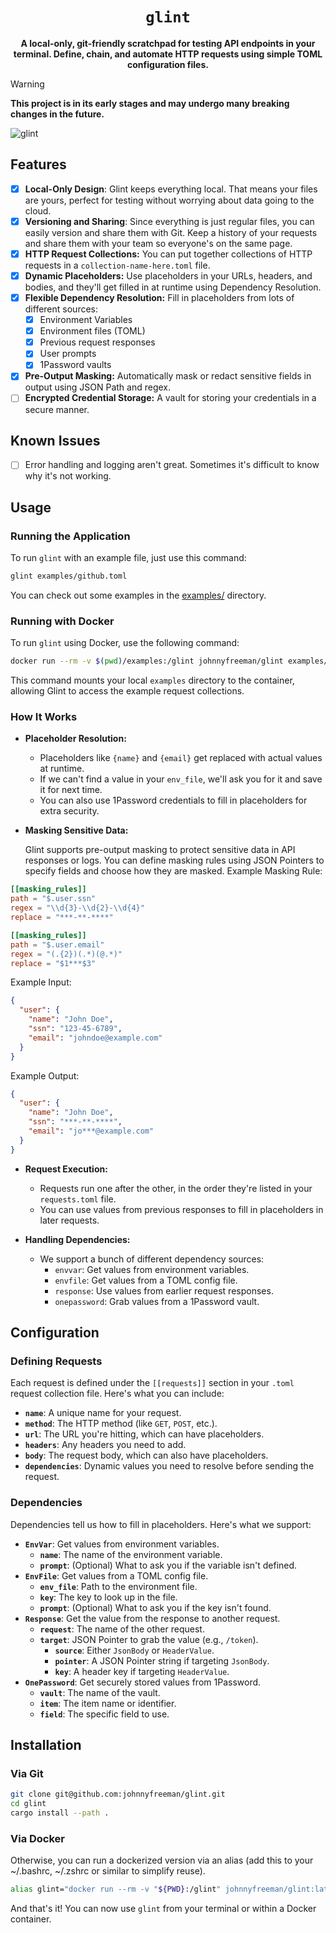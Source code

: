 <div align="center">
  <h1><code>glint</code></h1>

  <p><b>A local-only, git-friendly scratchpad for testing API endpoints in your terminal. Define, chain, and automate HTTP requests using simple TOML configuration files.</b></p>
</div>

> [!WARNING]
> **This project is in its early stages and may undergo many breaking changes in the future.**

![glint](https://github.com/user-attachments/assets/a6663c10-64a0-4e6f-ae4e-a3ac85fd2291)

## Features

- [x] **Local-Only Design**: Glint keeps everything local. That means your files are yours, perfect for testing without worrying about data going to the cloud.
- [x] **Versioning and Sharing**: Since everything is just regular files, you can easily version and share them with Git. Keep a history of your requests and share them with your team so everyone's on the same page.
- [x] **HTTP Request Collections:** You can put together collections of HTTP requests in a `collection-name-here.toml` file.
- [x] **Dynamic Placeholders:** Use placeholders in your URLs, headers, and bodies, and they'll get filled in at runtime using Dependency Resolution.
- [x] **Flexible Dependency Resolution:** Fill in placeholders from lots of different sources:
  - [x] Environment Variables
  - [x] Environment files (TOML)
  - [x] Previous request responses
  - [x] User prompts
  - [x] 1Password vaults
- [x] **Pre-Output Masking:** Automatically mask or redact sensitive fields in output using JSON Path and regex.
- [ ] **Encrypted Credential Storage:** A vault for storing your credentials in a secure manner.

## Known Issues

- [ ] Error handling and logging aren't great. Sometimes it's difficult to know why it's not working.

## Usage

### Running the Application

To run `glint` with an example file, just use this command:

```bash
glint examples/github.toml
```

You can check out some examples in the [examples/](examples/) directory.

### Running with Docker

To run `glint` using Docker, use the following command:

```bash
docker run --rm -v $(pwd)/examples:/glint johnnyfreeman/glint examples/github.toml
```

This command mounts your local `examples` directory to the container, allowing Glint to access the example request collections.

### How It Works

- **Placeholder Resolution:**

  - Placeholders like `{name}` and `{email}` get replaced with actual values at runtime.
  - If we can't find a value in your `env_file`, we'll ask you for it and save it for next time.
  - You can also use 1Password credentials to fill in placeholders for extra security.

- **Masking Sensitive Data:**

  Glint supports pre-output masking to protect sensitive data in API responses or logs. You can define masking rules using JSON Pointers to specify fields and choose how they are masked.
Example Masking Rule:

```toml
[[masking_rules]]
path = "$.user.ssn"
regex = "\\d{3}-\\d{2}-\\d{4}"
replace = "***-**-****"

[[masking_rules]]
path = "$.user.email"
regex = "(.{2})(.*)(@.*)"
replace = "$1***$3"
```

Example Input:

```json
{
  "user": {
    "name": "John Doe",
    "ssn": "123-45-6789",
    "email": "johndoe@example.com"
  }
}
```

Example Output:

```json
{
  "user": {
    "name": "John Doe",
    "ssn": "***-**-****",
    "email": "jo***@example.com"
  }
}
```

- **Request Execution:**

  - Requests run one after the other, in the order they're listed in your `requests.toml` file.
  - You can use values from previous responses to fill in placeholders in later requests.

- **Handling Dependencies:**

  - We support a bunch of different dependency sources:
    - `envvar`: Get values from environment variables.
    - `envfile`: Get values from a TOML config file.
    - `response`: Use values from earlier request responses.
    - `onepassword`: Grab values from a 1Password vault.

## Configuration

### Defining Requests

Each request is defined under the `[[requests]]` section in your `.toml` request collection file. Here's what you can include:

- **`name`**: A unique name for your request.
- **`method`**: The HTTP method (like `GET`, `POST`, etc.).
- **`url`**: The URL you're hitting, which can have placeholders.
- **`headers`**: Any headers you need to add.
- **`body`**: The request body, which can also have placeholders.
- **`dependencies`**: Dynamic values you need to resolve before sending the request.

### Dependencies

Dependencies tell us how to fill in placeholders. Here's what we support:

- **`EnvVar`**: Get values from environment variables.
  - **`name`**: The name of the environment variable.
  - **`prompt`**: (Optional) What to ask you if the variable isn't defined.
- **`EnvFile`**: Get values from a TOML config file.
  - **`env_file`**: Path to the environment file.
  - **`key`**: The key to look up in the file.
  - **`prompt`**: (Optional) What to ask you if the key isn't found.
- **`Response`**: Get the value from the response to another request.
  - **`request`**: The name of the other request.
  - **`target`**: JSON Pointer to grab the value (e.g., `/token`).
    - **`source`**: Either `JsonBody` or `HeaderValue`.
    - **`pointer`**: A JSON Pointer string if targeting `JsonBody`.
    - **`key`**: A header key if targeting `HeaderValue`.
- **`OnePassword`**: Get securely stored values from 1Password.
  - **`vault`**: The name of the vault.
  - **`item`**: The item name or identifier.
  - **`field`**: The specific field to use.

## Installation

### Via Git

 ```bash
 git clone git@github.com:johnnyfreeman/glint.git
 cd glint
 cargo install --path .
 ```

### Via Docker

Otherwise, you can run a dockerized version via an alias (add this to your ~/.bashrc, ~/.zshrc or similar to simplify reuse).

```bash
alias glint="docker run --rm -v "${PWD}:/glint" johnnyfreeman/glint:latest"
```

And that's it! You can now use `glint` from your terminal or within a Docker container.


